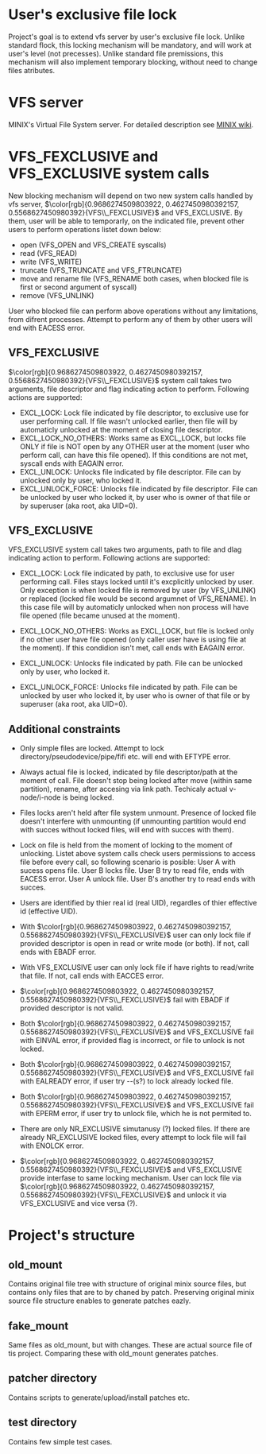 # User's exclusive file lock
Project's goal is to extend vfs server by user's exclusive file lock. Unlike standard flock, this locking mechanism will be mandatory, and will work at user's level (not precesses). Unlike standard file premissions, this mechanism will also implement temporary blocking, without need to change files atributes.

# VFS server
MINIX's Virtual File System server. For detailed description see [MINIX wiki](https://wiki.minix3.org/doku.php?id=developersguide:vfsinternals).

# VFS_FEXCLUSIVE and VFS_EXCLUSIVE system calls

New blocking mechanism will depend on two new system calls handled by vfs server, $\color[rgb]{0.9686274509803922, 0.4627450980392157, 0.5568627450980392}{VFS\\_FEXCLUSIVE}$  and VFS_EXCLUSIVE.
By them, user will be able to temporarly, on the indicated file, prevent other users to perform operations listet down below:
+ open (VFS_OPEN and VFS_CREATE syscalls)
+ read (VFS_READ)
+ write (VFS_WRITE)
+ truncate (VFS_TRUNCATE and VFS_FTRUNCATE)
+ move and rename file (VFS_RENAME both cases, when blocked file is first or second argument of syscall)
+ remove (VFS_UNLINK)

User who blocked file can perform above operations without any limitations, from difrent processes. Attempt to perform any of them by other users will end with EACESS error.

## VFS_FEXCLUSIVE

 $\color[rgb]{0.9686274509803922, 0.4627450980392157, 0.5568627450980392}{VFS\\_FEXCLUSIVE}$ system call takes two arguments, file descriptor and flag indicating action to perform. Following actions are supported:
+ EXCL_LOCK: Lock file indicated by file descriptor, to exclusive use for user performing call. If file wasn't unlocked earlier, then file will by automaticly unlocked at the moment of closing file descriptor.
+ EXCL_LOCK_NO_OTHERS: Works same as EXCL_LOCK, but locks file ONLY if file is NOT open by any OTHER user at the moment (user who perform call, can have this file opened). If this conditions are not met, syscall ends with EAGAIN error.
+ EXCL_UNLOCK: Unlocks file indicated by file descriptor. File can by unlocked only by user, who locked it.
+ EXCL_UNLOCK_FORCE: Unlocks file indicated by file descriptor. File can be unlocked by user who locked it, by user who is owner of that file or by superuser (aka root, aka UID=0).

## VFS_EXCLUSIVE

VFS_EXCLUSIVE system call takes two arguments, path to file and dlag indicating action to perform. Following actions are supported:

+ EXCL_LOCK: Lock file indicated by path, to exclusive use for user performing call. Files stays locked until it's excplicitly unlocked by user. Only exception is when locked file is removed by user (by VFS_UNLINK) or replaced (locked file would be second argumnet of VFS_RENAME). In this case file will by automaticly unlocked when non process will have file opened (file became unused at the moment).

+ EXCL_LOCK_NO_OTHERS: Works as EXCL_LOCK, but file is locked only if no other user have file opened (only caller user have is using file at the moment). If this condidion isn't met, call ends with EAGAIN error.

+ EXCL_UNLOCK: Unlocks file indicated by path. File can be unlocked only by user, who locked it.

+ EXCL_UNLOCK_FORCE: Unlocks file indicated by path. File can be unlocked by user who locked it, by user who is owner of that file or by superuser (aka root, aka UID=0).

## Additional constraints

+ Only simple files are locked. Attempt to lock directory/pseudodevice/pipe/fifi etc. will end with EFTYPE error.

+ Always actual file is locked, indicated by file descriptor/path at the moment of call. File doesn't stop being locked after move (within same partition), rename, after accesing via link path. Techicaly actual v-node/i-node is being locked.

+ Files locks aren't held after file system unmount. Presence of locked file doesn't interfere with unmounting (if unmounting partition would end with succes without locked files, will end with succes with them).

+ Lock on file is held from the moment of locking to the moment of unlocking. Listet above system calls check users permissions to access file before every call, so following scenario is posible: User A with sucess opens file. User B locks file. User B try to read file, ends with EACESS error. User A unlock file. User B's another try to read ends with succes.

+ Users are identified by thier real id (real UID), regardles of thier effective id (effective UID).

+ With $\color[rgb]{0.9686274509803922, 0.4627450980392157, 0.5568627450980392}{VFS\\_FEXCLUSIVE}$  user can only lock file if provided descriptor is open in read or write mode (or both). If not, call ends with EBADF error. 

+ With VFS_EXCLUSIVE user can only lock file if have rights to read/write that file. If not, call ends with EACCES error.

+ $\color[rgb]{0.9686274509803922, 0.4627450980392157, 0.5568627450980392}{VFS\\_FEXCLUSIVE}$  fail with EBADF if provided descriptor is not valid.

+ Both $\color[rgb]{0.9686274509803922, 0.4627450980392157, 0.5568627450980392}{VFS\\_FEXCLUSIVE}$  and VFS_EXCLUSIVE fail with EINVAL error, if provided flag is incorrect, or file to unlock is not locked.

+ Both $\color[rgb]{0.9686274509803922, 0.4627450980392157, 0.5568627450980392}{VFS\\_FEXCLUSIVE}$ and VFS_EXCLUSIVE fail with EALREADY error, if user try --(s?) to lock already locked file.

+ Both $\color[rgb]{0.9686274509803922, 0.4627450980392157, 0.5568627450980392}{VFS\\_FEXCLUSIVE}$  and VFS_EXCLUSIVE fail with EPERM error, if user try to unlock file, which he is not permited to.

+ There are only NR_EXCLUSIVE simutanusy (?) locked files. If there are already NR_EXCLUSIVE locked files, every attempt to lock file will fail with ENOLCK error.

+ $\color[rgb]{0.9686274509803922, 0.4627450980392157, 0.5568627450980392}{VFS\\_FEXCLUSIVE}$  and VFS_EXCLUSIVE provide interfase to same locking mechanism. User can lock file via $\color[rgb]{0.9686274509803922, 0.4627450980392157, 0.5568627450980392}{VFS\\_FEXCLUSIVE}$  and unlock it via VFS_EXCLUSIVE and vice versa (?).

# Project's structure

## old_mount

Contains original file tree with structure of original minix source files, but contains only files that are to by chaned by patch. Preserving original minix source file structure enables to generate patches eazly.

## fake_mount 
Same files as old_mount, but with changes. These are actual source file of tis project. Comparing these with old_mount generates patches.

## patcher directory

Contains scripts to generate/upload/install patches etc.

## test directory 

Contains few simple test cases.
